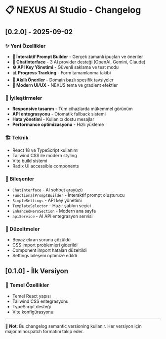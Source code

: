 # 📋 NEXUS AI Studio - Changelog

## [0.2.0] - 2025-09-02

### ✨ Yeni Özellikler
- **🔧 İnteraktif Prompt Builder** - Gerçek zamanlı ipuçları ve öneriler
- **💬 ChatInterface** - 3 AI provider desteği (OpenAI, Gemini, Claude)
- **⚙️ API Key Yönetimi** - Güvenli saklama ve test modu
- **📊 Progress Tracking** - Form tamamlanma takibi
- **🎯 Akıllı Öneriler** - Domain bazlı spesifik tavsiyeler
- **🎨 Modern UI/UX** - NEXUS tema ve gradient efektler

### 🔧 İyileştirmeler
- **Responsive tasarım** - Tüm cihazlarda mükemmel görünüm
- **API entegrasyonu** - Otomatik fallback sistemi
- **Hata yönetimi** - Kullanıcı dostu mesajlar
- **Performance optimizasyonu** - Hızlı yükleme

### 🏗️ Teknik
- React 18 ve TypeScript kullanımı
- Tailwind CSS ile modern styling
- Vite build sistemi
- Radix UI accessible components

### 🎯 Bileşenler
- `ChatInterface` - AI sohbet arayüzü
- `FunctionalPromptBuilder` - İnteraktif prompt oluşturucu
- `SimpleSettings` - API key yönetimi
- `TemplateSelector` - Hazır şablon seçici
- `EnhancedHeroSection` - Modern ana sayfa
- `apiService` - AI API entegrasyon servisi

### 🐛 Düzeltmeler
- Beyaz ekran sorunu çözüldü
- CSS import problemleri giderildi
- Component import hataları düzeltildi
- Settings bileşeni optimize edildi

## [0.1.0] - İlk Versiyon

### 🚀 Temel Özellikler
- Temel React yapısı
- Tailwind CSS entegrasyonu
- TypeScript desteği
- Vite konfigürasyonu

---

**📝 Not**: Bu changelog semantic versioning kullanır. Her versiyon için major.minor.patch formatını takip eder.